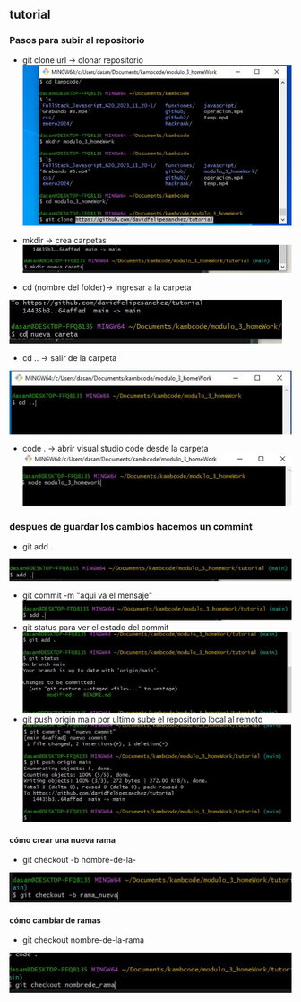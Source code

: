 ## tutorial
### Pasos para subir al repositorio
- git clone url -> clonar repositorio
![clonar](./images/clonarRepo.JPG)

- mkdir -> crea carpetas
![crearcarpeta](./images/crear%20c.JPG)

- cd (nombre del folder)-> ingresar a la carpeta

![ingresarcarpeta](./images/ingresar.JPG)
- cd .. -> salir de la carpeta

![salircarpeta](./images/salircarpeta.JPG)

- code . -> abrir visual studio code desde la carpeta
![abrircode](./images/abrirvisual.JPG)

### despues de guardar los cambios hacemos un commint
- git add .

![add .](./images/add.JPG)

- git commit -m "aqui va el mensaje"
![git commit](./images/add.JPG)
- git status para ver el estado del commit
![git status](./images/gitstatus.JPG)
- git push origin main por ultimo sube el repositorio local al remoto
![git push](./images/gitpushorigin.JPG)



#### cómo crear una nueva rama
- git checkout -b nombre-de-la-

![git checkout](./images/nuevarama.JPG)
#### cómo cambiar de ramas
- git checkout nombre-de-la-rama

![git checkout](./images/cambiarramas.JPG)
